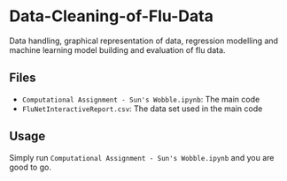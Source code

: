 # Data-Cleaning-of-Flu-Data
Data handling, graphical representation of data, regression modelling and machine learning model building and evaluation of flu data.


## Files
- `Computational Assignment - Sun's Wobble.ipynb`: The main code
- `FluNetInteractiveReport.csv`: The data set used in the main code

## Usage
Simply run `Computational Assignment - Sun's Wobble.ipynb` and you are good to go.
